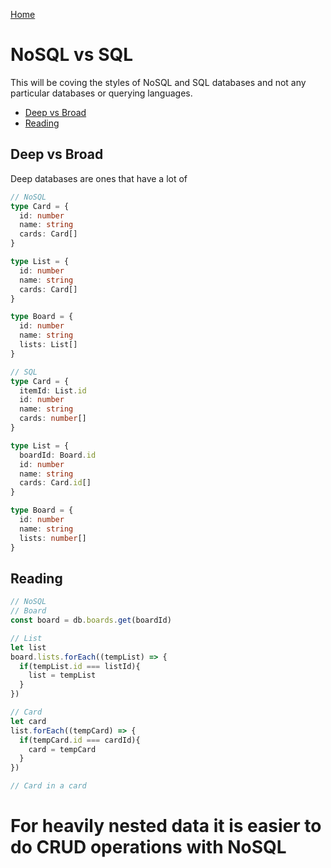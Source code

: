 <!--
 * This file is part of RS Cheat Sheets.
 *
 * RS Cheat Sheets is free software: you can redistribute it and/or modify
 * it under the terms of the GNU General Public License as published by
 * the Free Software Foundation, either version 3 of the License, or
 * (at your option) any later version.
 *
 * RS Cheat Sheets is distributed in the hope that it will be useful,
 * but WITHOUT ANY WARRANTY; without even the implied warranty of
 * MERCHANTABILITY or FITNESS FOR A PARTICULAR PURPOSE.  See the
 * GNU General Public License for more details.
 *
 * You should have received a copy of the GNU General Public License
 * along with RS Cheat Sheets. If not, see <https://www.gnu.org/licenses/>.
 */
-->

[Home](../README.md)

# NoSQL vs SQL

This will be coving the styles of NoSQL and SQL databases and not any particular databases or querying languages.

<!-- TOC -->

- [Deep vs Broad](#deep-vs-broad)
- [Reading](#reading)

<!-- /TOC -->

## Deep vs Broad
Deep databases are ones that have a lot of 

```typescript
// NoSQL
type Card = {
  id: number
  name: string
  cards: Card[]
}

type List = {
  id: number
  name: string
  cards: Card[]
}

type Board = {
  id: number
  name: string
  lists: List[]
}

// SQL
type Card = {
  itemId: List.id
  id: number
  name: string
  cards: number[]
}

type List = {
  boardId: Board.id
  id: number
  name: string
  cards: Card.id[]
}

type Board = {
  id: number
  name: string
  lists: number[]
}
```

## Reading

```javascript
// NoSQL
// Board
const board = db.boards.get(boardId)

// List
let list
board.lists.forEach((tempList) => {
  if(tempList.id === listId){
    list = tempList
  }
})

// Card
let card
list.forEach((tempCard) => {
  if(tempCard.id === cardId){
    card = tempCard
  }
})

// Card in a card

```

# For heavily nested data it is easier to do CRUD operations with NoSQL